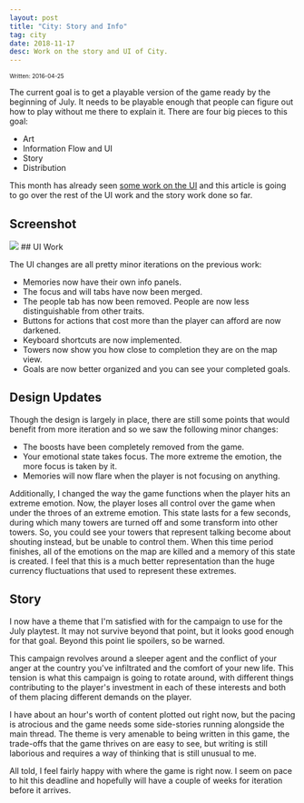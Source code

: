 ```yaml
---
layout: post
title: "City: Story and Info"
tag: city
date: 2018-11-17
desc: Work on the story and UI of City.
---
```


<p style="font-size:10px">Written: 2016-04-25


The current goal is to get a playable version of the game ready by the beginning of July. It needs to be playable enough that people can figure out how to play without me there to explain it. There are four big pieces to this goal:
- Art
- Information Flow and UI
- Story
- Distribution



This month has already seen [some work on the UI](/blog/city/info) and this article is going to go over the rest of the UI work and the story work done so far.

## Screenshot
<img src="/blogImages/SS_2016-04-25_01.png" />
## UI Work

The UI changes are all pretty minor iterations on the previous work:
- Memories now have their own info panels.
- The focus and will tabs have now been merged.
- The people tab has now been removed. People are now less distinguishable from other traits.
- Buttons for actions that cost more than the player can afford are now darkened.
- Keyboard shortcuts are now implemented.
- Towers now show you how close to completion they are on the map view.
- Goals are now better organized and you can see your completed goals.


## Design Updates

Though the design is largely in place, there are still some points that would benefit from more iteration and so we saw the following minor changes:
- The boosts have been completely removed from the game.
- Your emotional state takes focus. The more extreme the emotion, the more focus is taken by it.
- Memories will now flare when the player is not focusing on anything.



Additionally, I changed the way the game functions when the player hits an extreme emotion. Now, the player loses all control over the game when under the throes of an extreme emotion. This state lasts for a few seconds, during which many towers are turned off and some transform into other towers. So, you could see your towers that represent talking become about shouting instead, but be unable to control them. When this time period finishes, all of the emotions on the map are killed and a memory of this state is created. I feel that this is a much better representation than the huge currency fluctuations that used to represent these extremes.

## Story

I now have a theme that I'm satisfied with for the campaign to use for the July playtest. It may not survive beyond that point, but it looks good enough for that goal. Beyond this point lie spoilers, so be warned.


This campaign revolves around a sleeper agent and the conflict of your anger at the country you've infiltrated and the comfort of your new life. This tension is what this campaign is going to rotate around, with different things contributing to the player's investment in each of these interests and both of them placing different demands on the player.


I have about an hour's worth of content plotted out right now, but the pacing is atrocious and the game needs some side-stories running alongside the main thread. The theme is very amenable to being written in this game, the trade-offs that the game thrives on are easy to see, but writing is still laborious and requires a way of thinking that is still unusual to me.


All told, I feel fairly happy with where the game is right now. I seem on pace to hit this deadline and hopefully will have a couple of weeks for iteration before it arrives.

